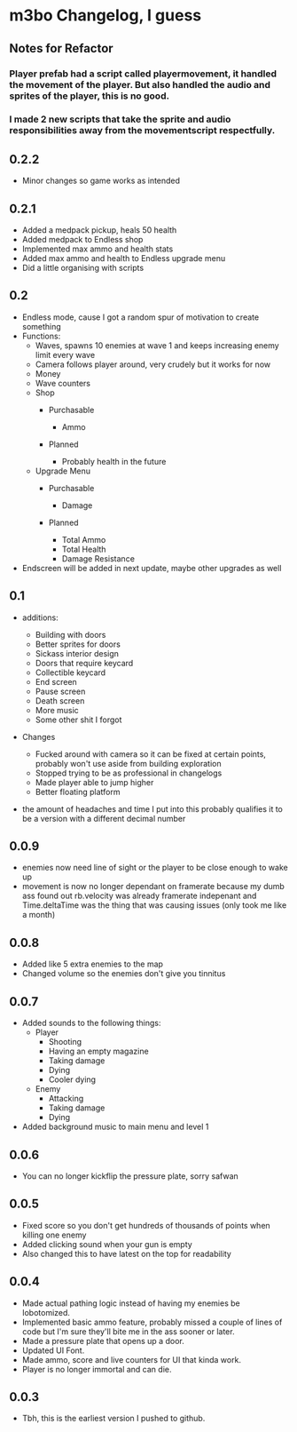 # m3bo Changelog, I guess

## Notes for Refactor

### Player prefab had a script called playermovement, it handled the movement of the player. But also handled the audio and sprites of the player, this is no good.
### I made 2 new scripts that take the sprite and audio responsibilities away from the movementscript respectfully.

## 0.2.2

- Minor changes so game works as intended

## 0.2.1

- Added a medpack pickup, heals 50 health
- Added medpack to Endless shop
- Implemented max ammo and health stats
- Added max ammo and health to Endless upgrade menu
- Did a little organising with scripts

## 0.2

- Endless mode, cause I got a random spur of motivation to create something
- Functions:
  - Waves, spawns 10 enemies at wave 1 and keeps increasing enemy limit every wave
  - Camera follows player around, very crudely but it works for now
  - Money
  - Wave counters
  - Shop
    - Purchasable
      - Ammo

    - Planned
      - Probably health in the future
  - Upgrade Menu
    - Purchasable
      - Damage
    
    - Planned
      - Total Ammo
      - Total Health
      - Damage Resistance
- Endscreen will be added in next update, maybe other upgrades as well

## 0.1

- additions:
  - Building with doors
  - Better sprites for doors
  - Sickass interior design
  - Doors that require keycard
  - Collectible keycard
  - End screen
  - Pause screen
  - Death screen
  - More music
  - Some other shit I forgot

- Changes
  - Fucked around with camera so it can be fixed at certain points, probably won't use aside from building exploration
  - Stopped trying to be as professional in changelogs
  - Made player able to jump higher
  - Better floating platform

- the amount of headaches and time I put into this probably qualifies it to be a version with a different decimal number

## 0.0.9

- enemies now need line of sight or the player to be close enough to wake up
- movement is now no longer dependant on framerate because my dumb ass found out rb.velocity was already framerate indepenant and Time.deltaTime was the thing that was causing issues (only took me like a month)

## 0.0.8

- Added like 5 extra enemies to the map
- Changed volume so the enemies don't give you tinnitus

## 0.0.7

- Added sounds to the following things:
  - Player
    - Shooting
    - Having an empty magazine
    - Taking damage
    - Dying
    - Cooler dying
  - Enemy
    - Attacking
    - Taking damage
    - Dying
- Added background music to main menu and level 1

## 0.0.6

- You can no longer kickflip the pressure plate, sorry safwan

## 0.0.5

- Fixed score so you don't get hundreds of thousands of points when killing one enemy
- Added clicking sound when your gun is empty
- Also changed this to have latest on the top for readability

## 0.0.4

- Made actual pathing logic instead of having my enemies be lobotomized.
- Implemented basic ammo feature, probably missed a couple of lines of code but I'm sure they'll bite me in the ass sooner or later.
- Made a pressure plate that opens up a door.
- Updated UI Font.
- Made ammo, score and live counters for UI that kinda work.
- Player is no longer immortal and can die.

## 0.0.3

- Tbh, this is the earliest version I pushed to github.
